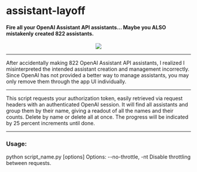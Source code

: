 # assistant-layoff #
#### Fire all your OpenAI Assistant API assistants... Maybe you ALSO mistakenly created 822 assistants.

<div style="text-align:center"><img src="https://cdn4.whatculture.com/images/2021/04/5e0ece585db5a418-600x338.jpg" /></div>

---
After accidentally making 822 OpenAI Assistant API assistants, I realized I misinterpreted the intended assistant creation and management incorrectly.
Since OpenAI has not provided a better way to manage assistants, you may only remove them through the app UI individually.

---
This script requests your authorization token, easily retrieved via request headers with an authenticated OpenAI session.
It will find all assistants and group them by their name, giving a readout of all the names and their counts.
Delete by name or delete all at once. The progress will be indicated by 25 percent increments until done.

---
### Usage:
python script_name.py [options]
Options:
    --no-throttle, -nt    Disable throttling between requests.
